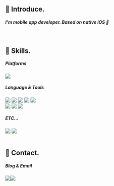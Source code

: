 <div align="leading">
  
   ## 📢 Introduce.
 
  <h5>
  I'm mobile app developer. Based on native iOS 📱
  </h5>
  
  <br> 
  
   ## 💪 Skills.
  
  
  <h5>Platforms</h5>

  <img src="https://img.shields.io/badge/iOS-5A29E4?style=flat&logo=iOS&logoColor=white"/>  
    
  <h5>Language & Tools</h5>

  <img src="https://img.shields.io/badge/SwiftUI-2396F3?style=flat&logo=Swift&logoColor=white"/>
  <img src="https://img.shields.io/badge/UIkit-2396F3?style=flat&logo=UIKit&logoColor=white"/>
  <img src="https://img.shields.io/badge/Xcode-147EFB?style=flat&logo=Xcode&logoColor=white"/>
  <img src="https://img.shields.io/badge/Swift-F05138?style=flat&logo=swift&logoColor=white"/>
  <img src="https://img.shields.io/badge/ObjectiveC-7FADF2?style=flat&logo=C&logoColor=white"/>
 
  <br> 
  <img src="https://img.shields.io/badge/Firebase-FFCA28?style=flat&logo=Firebase&logoColor=white"/>
  <img src="https://img.shields.io/badge/Figma-F24E1E?style=flat&logo=Figma&logoColor=white"/>
  <img src="https://img.shields.io/badge/Adobe Illustrator-FF9A00?style=flat&logo=Adobe Illustrator&logoColor=white">

  
  <br>
  <h5>ETC...</h5>
  <img src="https://img.shields.io/badge/Microsoft Office-D83B01?style=flat&logo=Microsoft Office&logoColor=white"/>
  <img src="https://img.shields.io/badge/Qgis-589632?style=flat&logo=Qgis&logoColor=white"/>

  <br>   
  <br> 
  
  ## 📌 Contact.
  
  <h5>Blog & Email</h5>
 
  
<a href="https://iosdevlime.tistory.com" target="_blank"><img src="https://img.shields.io/badge/Blog-000000?style=flat&logo=Tistory&logoColor=white"/></a><a href="https://onthelots.gmail.com" target="_blank"><img src="https://img.shields.io/badge/onthelots.gmail.com-EA4335?style=flat&logo=Gmail&logoColor=white"/></a>
  </div>
